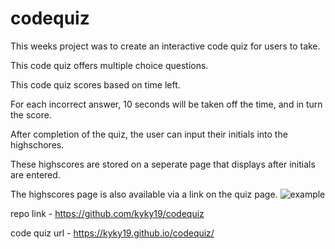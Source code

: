 # codequiz
This weeks project was to create an interactive code quiz for users to take.

This code quiz offers multiple choice questions.

This code quiz scores based on time left.

For each incorrect answer, 10 seconds will be taken off the time, and in turn the score.

After completion of the quiz, the user can input their initials into the highschores.

These highscores are stored on a seperate page that displays after initials are entered.

The highscores page is also available via a link on the quiz page.
![example](https://user-images.githubusercontent.com/106569591/177906289-e76a0960-13f5-462a-bb75-f26f5d9e46f6.png)

repo link - https://github.com/kyky19/codequiz

code quiz url - https://kyky19.github.io/codequiz/
